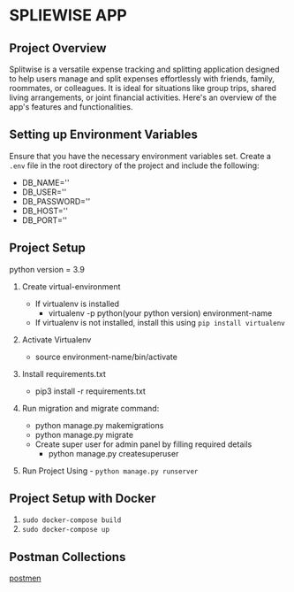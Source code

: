 # SPLIEWISE APP

## Project Overview

Splitwise is a versatile expense tracking and splitting application designed to help users manage and split expenses effortlessly with friends, family, roommates, or colleagues. It is ideal for situations like group trips, shared living arrangements, or joint financial activities. Here's an overview of the app's features and functionalities.


## Setting up Environment Variables
Ensure that you have the necessary environment variables set. Create a `.env` file in the root directory of the project and include the following:

- DB_NAME=''
- DB_USER=''
- DB_PASSWORD=''
- DB_HOST=''
- DB_PORT=''


## Project Setup

python version = 3.9

1. Create virtual-environment 
    - If virtualenv is installed
        - virtualenv -p python(your python version) environment-name
    - If virtualenv is not installed, install this using `pip install virtualenv`

2. Activate Virtualenv
    - source environment-name/bin/activate

3. Install requirements.txt
    - pip3 install -r requirements.txt

4. Run migration and migrate command:
    - python manage.py makemigrations
    - python manage.py migrate
    - Create super user for admin panel by filling required details
        - python manage.py createsuperuser

5. Run Project Using - `python manage.py runserver`


## Project Setup with Docker

1. `sudo docker-compose build`
2. `sudo docker-compose up`


## Postman Collections
[postmen](https://documenter.getpostman.com/view/20796069/2sA3XWde8z "postmen collections")